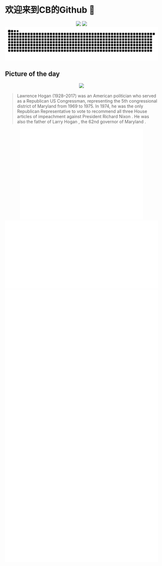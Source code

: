 
# 欢迎来到CB的Github 👋

<div align="center">
  <img height="137px" src="https://github-readme-stats.vercel.app/api?username=SuperCB&show_icons=true&theme=radical" />
  <img height="137px" src="https://github-readme-stats.vercel.app/api/top-langs/?username=SuperCB&hide_title=true&hide_border=true&layout=compact&langs_count=6&text_color=000&icon_color=fff" />
</div>


<div align="center">
    <img src="./contribution-snake/github-contribution-grid-snake.svg" />
</div>



## Picture of the day
<div align="center">
  <img width=400px src="https://upload.wikimedia.org/wikipedia/commons/thumb/3/36/Lawrence_Joseph_Hogan_%28restoration%29.jpg/375px-Lawrence_Joseph_Hogan_%28restoration%29.jpg" />
</div>

>Lawrence Hogan  (1928–2017) was an American politician who served as a  Republican  US Congressman, representing the  5th congressional district  of  Maryland  from 1969 to 1975. In 1974, he was the only Republican Representative to vote to recommend all three House  articles of impeachment  against President  Richard Nixon . He was also the father of  Larry Hogan , the 62nd  governor of Maryland .



<div align="center">
  <img height="300px" src="base_metrics.svg" />
  <img  src="metrics.plugin.calendar.full.svg" />
</div>


<div align="center">
  <img  src="plugin_metrics.svg" /> 
</div>

